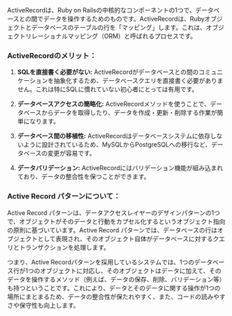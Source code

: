 ActiveRecordは、Ruby on Railsの中核的なコンポーネントの1つで、データベースとの間でデータを操作するためのものです。ActiveRecordは、Rubyオブジェクトとデータベースのテーブルの行を「マッピング」します。これは、オブジェクトリレーショナルマッピング（ORM）と呼ばれるプロセスです。

### ActiveRecordのメリット：
1. **SQLを直接書く必要がない:** ActiveRecordがデータベースとの間のコミュニケーションを抽象化するため、データベースクエリを直接書く必要がありません。これは特にSQLに慣れていない初心者にとっては有用です。

2. **データベースアクセスの簡略化:** ActiveRecordメソッドを使うことで、データベースからデータを取得したり、データを作成・更新・削除する作業が簡単になります。

3. **データベース間の移植性:** ActiveRecordはデータベースシステムに依存しないように設計されているため、MySQLからPostgreSQLへの移行など、データベースの変更が容易です。

4. **データバリデーション:** ActiveRecordにはバリデーション機能が組み込まれており、データの整合性を保つことができます。

### Active Record パターンについて：

Active Record パターンは、データアクセスレイヤーのデザインパターンの1つで、オブジェクトがそのデータと行動をカプセル化するというオブジェクト指向の原則に基づいています。Active Record パターンでは、データベースの行はオブジェクトとして表現され、そのオブジェクト自体がデータベースに対するクエリとトランザクションを処理します。

つまり、Active Recordパターンを採用しているシステムでは、1つのデータベース行が1つのオブジェクトに対応し、そのオブジェクトはデータに加えて、そのデータを操作するメソッド（例えば、データの保存、削除、バリデーション等）も持つということです。これにより、データとそのデータに関する操作が1つの場所にまとまるため、データの整合性が保たれやすく、また、コードの読みやすさや保守性も向上します。
